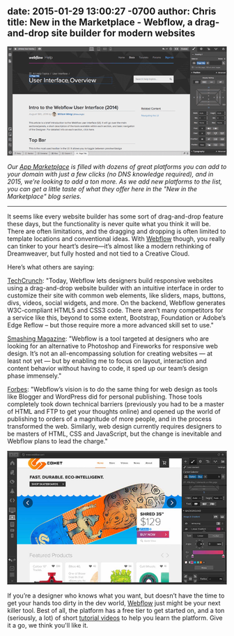 date: 2015-01-29 13:00:27 -0700
author: Chris
title: New in the Marketplace - Webflow, a drag-and-drop site builder for modern websites
----

<!-- excerpt -->

![Webflow gif](/media/2015-01-29-webflow-moving.gif)

*Our [App Marketplace](https://iwantmyname.com/services) is filled with dozens of great platforms you can add to your domain with just a few clicks (no DNS knowledge required), and in 2015, we’re looking to add a ton more. As we add new platforms to the list, you can get a little taste of what they offer here in the "New in the Marketplace" blog series.*

***

It seems like every website builder has some sort of drag-and-drop feature these days, but the functionality is never quite what you think it will be. There are often limitations, and the dragging and dropping is often limited to template locations and conventional ideas. With [Webflow](https://iwantmyname.com/services/website-builder/webflow) though, you really can tinker to your heart’s desire—it’s almost like a modern rethinking of Dreamweaver, but fully hosted and not tied to a Creative Cloud.

<!-- /excerpt -->

Here’s what others are saying:

[TechCrunch](http://techcrunch.com/2014/03/11/responsive-website-builder-webflow-raises-1-5-million-from-khosla-tim-draper-others/): "Today, Webflow lets designers build responsive websites using a drag-and-drop website builder with an intuitive interface in order to customize their site with common web elements, like sliders, maps, buttons, divs, videos, social widgets, and more. On the backend, Webflow generates W3C-compliant HTML5 and CSS3 code. There aren’t many competitors for a service like this, beyond to some extent, Bootstrap, Foundation or Adobe’s Edge Reflow – but those require more a more advanced skill set to use."

[Smashing Magazine](http://www.smashingmagazine.com/2014/08/05/designing-responsive-websites-browser-webflow/): "Webflow is a tool targeted at designers who are looking for an alternative to Photoshop and Fireworks for responsive web design. It’s not an all-encompassing solution for creating websites — at least not yet — but by enabling me to focus on layout, interaction and content behavior without having to code, it sped up our team’s design phase immensely."

[Forbes](http://www.forbes.com/sites/alextaub/2014/05/08/webflow-lets-designers-create-websites-without-learning-to-code/): "Webflow’s vision is to do the same thing for web design as tools like Blogger and WordPress did for personal publishing. Those tools completely took down technical barriers (previously you had to be a master of HTML and FTP to get your thoughts online) and opened up the world of publishing to orders of a magnitude of more people, and in the process transformed the web. Similarly, web design currently requires designers to be masters of HTML, CSS and JavaScript, but the change is inevitable and Webflow plans to lead the charge."

![Webflow](/media/2015-01-29-webflow.jpg)

If you’re a designer who knows what you want, but doesn’t have the time to get your hands too dirty in the dev world, [Webflow](https://webflow.com) just might be your next killer tool. Best of all, the platform has a free tier to get started on, and a ton (seriously, a lot) of short [tutorial videos](http://tutorials.webflow.com) to help you learn the platform. Give it a go, we think you'll like it.